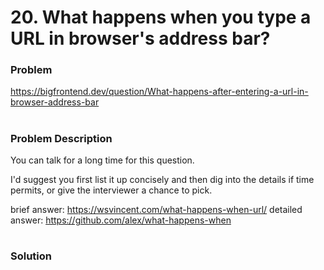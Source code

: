 # 20. What happens when you type a URL in browser's address bar?

### Problem

https://bigfrontend.dev/question/What-happens-after-entering-a-url-in-browser-address-bar

#

### Problem Description

You can talk for a long time for this question.

I'd suggest you first list it up concisely and then dig into the details if time permits, or give the interviewer a chance to pick.

brief answer: https://wsvincent.com/what-happens-when-url/ detailed answer: https://github.com/alex/what-happens-when

#

### Solution
